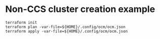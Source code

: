 # Non-CCS cluster creation example

``` shell
terraform init
terraform plan -var-file=${HOME}/.config/ocm/ocm.json
terraform apply -var-file=${HOME}/.config/ocm/ocm.json
```
